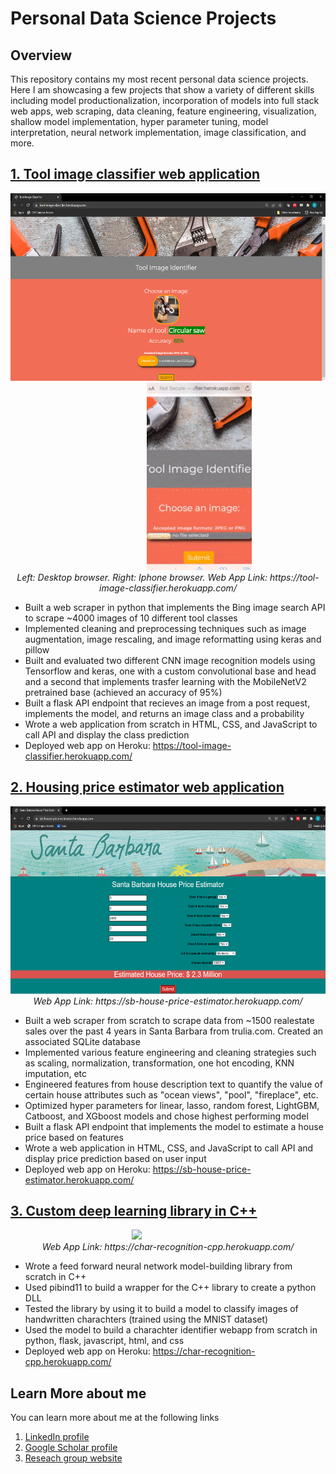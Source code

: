 # Personal Data Science Projects

## Overview

This repository contains my most recent personal data science projects. Here I am showcasing a few projects that show a variety of different skills including model productionalization, incorporation of models into full stack web apps, web scraping, data cleaning, feature engineering, visualization, shallow model implementation, hyper parameter tuning, model interpretation, neural network implementation, image classification, and more. 


## [1. Tool image classifier web application](/tool_image_classification)

<p float ="left" align="center">
  <img style="padding-right: 100px;" src="/tool_image_classification/readme_images/homepage3.png" height="300" >
  <img style="padding-left: 100px;" src="/tool_image_classification/readme_images/iphone.gif" height="300" >
  <br>
  <em>Left: Desktop browser. Right: Iphone browser. </em>
  <em>Web App Link: https://tool-image-classifier.herokuapp.com/</em>
  </br>
</p>

* Built a web scraper in python that implements the Bing image search API to scrape ~4000 images of 10 different tool classes
* Implemented cleaning and preprocessing techniques such as image augmentation, image rescaling, and image reformatting using keras and pillow
* Built and evaluated two different CNN image recognition models using Tensorflow and keras, one with a custom convolutional base and head and a second that implements trasfer learning with the MobileNetV2 pretrained base (achieved an accuracy of 95%)
* Built a flask API endpoint that recieves an image from a post request, implements the model, and returns an image class and a probability 
* Wrote a web application from scratch in HTML, CSS, and JavaScript to call API and display the class prediction
* Deployed web app on Heroku: https://tool-image-classifier.herokuapp.com/


## [2. Housing price estimator web application](/santa_barbara_realestate_analysis)

<p align="center">
  <img src="santa_barbara_realestate_analysis/readme_pictures/homepage2.png" height="300" >
  <br>
  <em>Web App Link: https://sb-house-price-estimator.herokuapp.com/</em>
  </br>
</p>

* Built a web scraper from scratch to scrape data from ~1500 realestate sales over the past 4 years in Santa Barbara from trulia.com. Created an associated SQLite database
* Implemented various feature engineering and cleaning strategies such as scaling, normalization, transformation, one hot encoding, KNN imputation, etc
* Engineered features from house description text to quantify the value of certain house attributes such as "ocean views", "pool", "fireplace", etc. 
* Optimized hyper parameters for linear, lasso, random forest, LightGBM, Catboost, and XGboost models and chose highest performing model
* Built a flask API endpoint that implements the model to estimate a house price based on features
* Wrote a web application in HTML, CSS, and JavaScript to call API and display price prediction based on user input
* Deployed web app on Heroku: https://sb-house-price-estimator.herokuapp.com/


## [3. Custom deep learning library in C++](/cpp_FFNN_module)

<p float ="left" align="center">
  <img style="padding-right: 100px;" src="/cpp_FFNN_module/readme_pictures/video.gif" height="300" >
  <br>
  <em>Web App Link: https://char-recognition-cpp.herokuapp.com/</em>
  </br>
</p>

* Wrote a feed forward neural network model-building library from scratch in C++
* Used pibind11 to build a wrapper for the C++ library to create a python DLL 
* Tested the library by using it to build a model to classify images of handwritten charachters (trained using the MNIST dataset)
* Used the model to build a charachter identifier webapp from scratch in python, flask, javascript, html, and css
* Deployed web app on Heroku: https://char-recognition-cpp.herokuapp.com/

## Learn More about me

You can learn more about me at the following links

1. [LinkedIn profile](https://www.linkedin.com/in/dakotarawlings/)
2. [Google Scholar profile](https://scholar.google.com/citations?view_op=list_works&hl=en&hl=en&user=X_x46vUAAAAJ)
3. [Reseach group website](http://www.segalman.mrl.ucsb.edu/)
